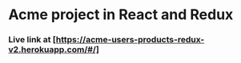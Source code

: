 # Acme project in React and Redux

### Live link at [https://acme-users-products-redux-v2.herokuapp.com/#/]
